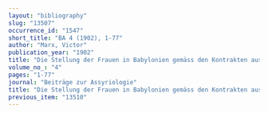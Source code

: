 ```yaml
---
layout: "bibliography"
slug: "13507"
occurrence_id: "1547"
short_title: "BA 4 (1902), 1-77"
author: "Marx, Victor"
publication_year: "1902"
title: "Die Stellung der Frauen in Babylonien gemäss den Kontrakten aus der Zeit von Nebukadnezar bis Darius (604-485)"
volume_no_: "4"
pages: "1-77"
journal: "Beiträge zur Assyriologie"
title: "Die Stellung der Frauen in Babylonien gemäss den Kontrakten aus der Zeit von Nebukadnezar bis Darius (604-485)"
previous_item: "13510"
---
```

